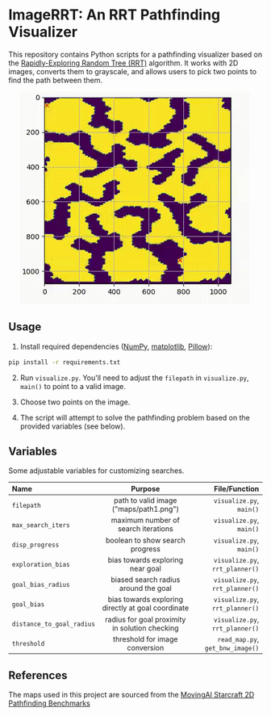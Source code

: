 # ImageRRT: An RRT Pathfinding Visualizer
This repository contains Python scripts for a pathfinding visualizer based on the [Rapidly-Exploring Random Tree (RRT)](https://en.wikipedia.org/wiki/Rapidly_exploring_random_tree) algorithm. 
It works with 2D images, converts them to grayscale, and allows users to pick two points to find the path between them.
<p align="center">
  <img src="maps/path2_solution.gif" alt="Path Travel">
</p>

## Usage
1. Install required dependencies ([NumPy](https://pypi.org/project/numpy/), [matplotlib](https://pypi.org/project/matplotlib/), [Pillow](https://pypi.org/project/pillow/)):
```bash
pip install -r requirements.txt
```

2. Run ```visualize.py```. You'll need to adjust the `filepath` in `visualize.py`, `main()` to point to a valid image.
   
4. Choose two points on the image.
   
6. The script will attempt to solve the pathfinding problem based on the provided variables (see below).

## Variables

Some adjustable variables for customizing searches.

| Name | Purpose | File/Function |
| :---         |     :---:      |          ---: |
| `filepath`   | path to valid image ("maps/path1.png")     | `visualize.py`, `main()`    |
| `max_search_iters`   | maximum number of search iterations     | `visualize.py`, `main()`    |
| `disp_progress`   | boolean to show search progress     | `visualize.py`, `main()`    |
| `exploration_bias`   | bias towards exploring near goal     | `visualize.py`, `rrt_planner()`    |
| `goal_bias_radius`   | biased search radius around the goal     | `visualize.py`, `rrt_planner()`    |
| `goal_bias`   | bias towards exploring directly at goal coordinate     | `visualize.py`, `rrt_planner()`    |
| `distance_to_goal_radius`   | radius for goal proximity in solution checking     | `visualize.py`, `rrt_planner()`    |
| `threshold`   | threshold for image conversion     | `read_map.py`, `get_bnw_image()`    |

## References

The maps used in this project are sourced from the [MovingAI Starcraft 2D Pathfinding Benchmarks](https://movingai.com/benchmarks/grids.html)

